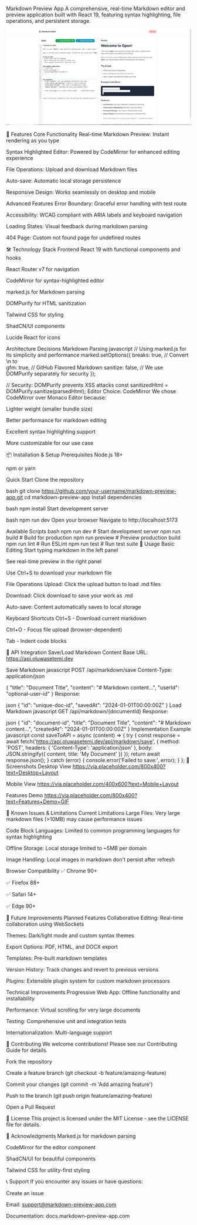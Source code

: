 Markdown Preview App
A comprehensive, real-time Markdown editor and preview application built with React 19, featuring syntax highlighting, file operations, and persistent storage.

![alt text](image.png)

🚀 Features
Core Functionality
Real-time Markdown Preview: Instant rendering as you type

Syntax Highlighted Editor: Powered by CodeMirror for enhanced editing experience

File Operations: Upload and download Markdown files

Auto-save: Automatic local storage persistence

Responsive Design: Works seamlessly on desktop and mobile

Advanced Features
Error Boundary: Graceful error handling with test route

Accessibility: WCAG compliant with ARIA labels and keyboard navigation

Loading States: Visual feedback during markdown parsing

404 Page: Custom not found page for undefined routes

🛠 Technology Stack
Frontend
React 19 with functional components and hooks

React Router v7 for navigation

CodeMirror for syntax-highlighted editor

marked.js for Markdown parsing

DOMPurify for HTML sanitization

Tailwind CSS for styling

ShadCN/UI components

Lucide React for icons

Architecture Decisions
Markdown Parsing
javascript
// Using marked.js for its simplicity and performance
marked.setOptions({
  breaks: true,      // Convert \n to <br>
  gfm: true,         // GitHub Flavored Markdown
  sanitize: false,   // We use DOMPurify separately for security
});

// Security: DOMPurify prevents XSS attacks
const sanitizedHtml = DOMPurify.sanitize(parsedHtml);
Editor Choice: CodeMirror
We chose CodeMirror over Monaco Editor because:

Lighter weight (smaller bundle size)

Better performance for markdown editing

Excellent syntax highlighting support

More customizable for our use case

📦 Installation & Setup
Prerequisites
Node.js 18+

npm or yarn

Quick Start
Clone the repository

bash
git clone https://github.com/your-username/markdown-preview-app.git
cd markdown-preview-app
Install dependencies

bash
npm install
Start development server

bash
npm run dev
Open your browser
Navigate to http://localhost:5173

Available Scripts
bash
npm run dev          # Start development server
npm run build        # Build for production
npm run preview      # Preview production build
npm run lint         # Run ESLint
npm run test         # Run test suite
🎯 Usage
Basic Editing
Start typing markdown in the left panel

See real-time preview in the right panel

Use Ctrl+S to download your markdown file

File Operations
Upload: Click the upload button to load .md files

Download: Click download to save your work as .md

Auto-save: Content automatically saves to local storage

Keyboard Shortcuts
Ctrl+S - Download current markdown

Ctrl+O - Focus file upload (browser-dependent)

Tab - Indent code blocks

🔌 API Integration
Save/Load Markdown Content
Base URL: https://api.oluwasetemi.dev

Save Markdown
javascript
POST /api/markdown/save
Content-Type: application/json

{
  "title": "Document Title",
  "content": "# Markdown content...",
  "userId": "optional-user-id"
}
Response:

json
{
  "id": "unique-doc-id",
  "savedAt": "2024-01-01T00:00:00Z"
}
Load Markdown
javascript
GET /api/markdown/{documentId}
Response:

json
{
  "id": "document-id",
  "title": "Document Title", 
  "content": "# Markdown content...",
  "createdAt": "2024-01-01T00:00:00Z"
}
Implementation Example
javascript
const saveToAPI = async (content) => {
  try {
    const response = await fetch('https://api.oluwasetemi.dev/api/markdown/save', {
      method: 'POST',
      headers: { 'Content-Type': 'application/json' },
      body: JSON.stringify({ content, title: 'My Document' })
    });
    return await response.json();
  } catch (error) {
    console.error('Failed to save:', error);
  }
};
📱 Screenshots
Desktop View
https://via.placeholder.com/800x400?text=Desktop+Layout

Mobile View
https://via.placeholder.com/400x600?text=Mobile+Layout

Features Demo
https://via.placeholder.com/800x400?text=Features+Demo+GIF

🐛 Known Issues & Limitations
Current Limitations
Large Files: Very large markdown files (>10MB) may cause performance issues

Code Block Languages: Limited to common programming languages for syntax highlighting

Offline Storage: Local storage limited to ~5MB per domain

Image Handling: Local images in markdown don't persist after refresh

Browser Compatibility
✅ Chrome 90+

✅ Firefox 88+

✅ Safari 14+

✅ Edge 90+

🚀 Future Improvements
Planned Features
Collaborative Editing: Real-time collaboration using WebSockets

Themes: Dark/light mode and custom syntax themes

Export Options: PDF, HTML, and DOCX export

Templates: Pre-built markdown templates

Version History: Track changes and revert to previous versions

Plugins: Extensible plugin system for custom markdown processors

Technical Improvements
Progressive Web App: Offline functionality and installability

Performance: Virtual scrolling for very large documents

Testing: Comprehensive unit and integration tests

Internationalization: Multi-language support

🤝 Contributing
We welcome contributions! Please see our Contributing Guide for details.

Fork the repository

Create a feature branch (git checkout -b feature/amazing-feature)

Commit your changes (git commit -m 'Add amazing feature')

Push to the branch (git push origin feature/amazing-feature)

Open a Pull Request

📄 License
This project is licensed under the MIT License - see the LICENSE file for details.

🙏 Acknowledgments
Marked.js for markdown parsing

CodeMirror for the editor component

ShadCN/UI for beautiful components

Tailwind CSS for utility-first styling

📞 Support
If you encounter any issues or have questions:

Create an issue

Email: support@markdown-preview-app.com

Documentation: docs.markdown-preview-app.com


